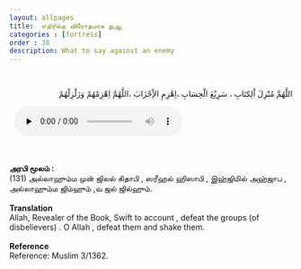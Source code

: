 ```yaml
---
layout: allpages
title:  எதிரிக்கு விரோதமாக துஆ
categories : [fortress]
order : 38
description: What to say against an enemy
---
```

&nbsp;
<div class="arabictext" dir="RTL">

اللَّهُمَّ مُنْزِلَ اْلِكتَابِ ، سَرِيْعَ الْحِسَابِ ،اِهْزِمِ الإْحْزَابَ ،اللَّهُمَّ اِهْزِمْهُمْ وَزَلْزِلْهُمْ

</div>
&nbsp;

<audio controls  preload="none">
  <source src="{{ site.baseurl }}/audio/fortress/131.mp3" type="audio/mpeg">
Your browser does not support the audio element.
</audio>

&nbsp;
<div class="duaextra" tabindex="0">
<div><strong> அரபி மூலம் : </strong></div>
<div class="extra"> (131) அல்லாஹும்ம முன் ஜிலல் கிதாபி , ஸரீஹல் ஹிஸாபி , இஹ்ஜிமில் அஹ்ஜாப , அல்லாஹும்ம ஜிம்ஹும் ,வ ஜல் ஜில்ஹும்.</div>
</div>
&nbsp;
<div class="duaextra" tabindex="0">
<div><strong>Translation</strong></div>
<div class="extra">Allah, Revealer of the Book, Swift to account , defeat the groups (of disbelievers) . O Allah , defeat them and shake them.</div>
</div>
&nbsp;
<div class="duaextra" tabindex="0">
<div><strong>Reference</strong></div>
<div class="extra">Reference: Muslim 3/1362.</div>
</div>
